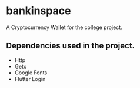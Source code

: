# bankinspace

A Cryptocurrency Wallet for the college project.

## Dependencies used in the project.
- Http
- Getx
- Google Fonts
- Flutter Login